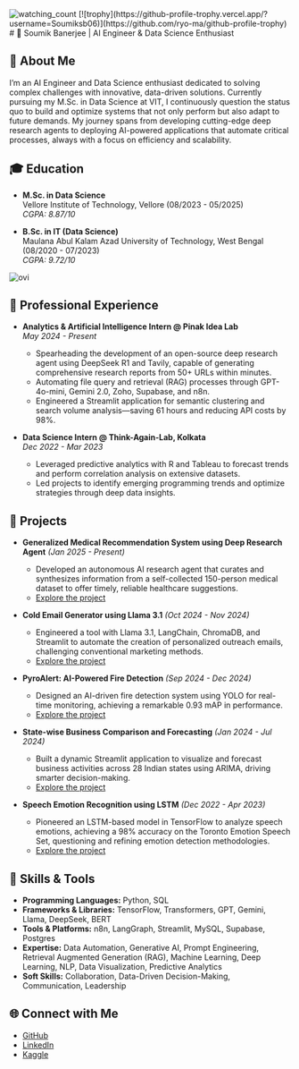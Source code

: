<img src="https://komarev.com/ghpvc/?username=Soumiksb06&color=brightgreen" alt="watching_count" />
[![trophy](https://github-profile-trophy.vercel.app/?username=Soumiksb06)](https://github.com/ryo-ma/github-profile-trophy)
# 🚀 Soumik Banerjee | AI Engineer & Data Science Enthusiast

## 🌟 About Me
I’m an AI Engineer and Data Science enthusiast dedicated to solving complex challenges with innovative, data-driven solutions. Currently pursuing my M.Sc. in Data Science at VIT, I continuously question the status quo to build and optimize systems that not only perform but also adapt to future demands. My journey spans from developing cutting-edge deep research agents to deploying AI-powered applications that automate critical processes, always with a focus on efficiency and scalability.

## 🎓 Education
- **M.Sc. in Data Science**  
  Vellore Institute of Technology, Vellore (08/2023 - 05/2025)  
  *CGPA: 8.87/10*

- **B.Sc. in IT (Data Science)**  
  Maulana Abul Kalam Azad University of Technology, West Bengal (08/2020 - 07/2023)  
  *CGPA: 9.72/10*

<img src="https://github-readme-stats.vercel.app/api/top-langs?username=Soumiksb06&show_icons=true&locale=en&layout=compact&theme=chartreuse-dark" alt="ovi" />

## 💼 Professional Experience
- **Analytics & Artificial Intelligence Intern @ Pinak Idea Lab**  
  *May 2024 - Present*  
  - Spearheading the development of an open-source deep research agent using DeepSeek R1 and Tavily, capable of generating comprehensive research reports from 50+ URLs within minutes.
  - Automating file query and retrieval (RAG) processes through GPT-4o-mini, Gemini 2.0, Zoho, Supabase, and n8n.
  - Engineered a Streamlit application for semantic clustering and search volume analysis—saving 61 hours and reducing API costs by 98%.

- **Data Science Intern @ Think-Again-Lab, Kolkata**  
  *Dec 2022 - Mar 2023*  
  - Leveraged predictive analytics with R and Tableau to forecast trends and perform correlation analysis on extensive datasets.
  - Led projects to identify emerging programming trends and optimize strategies through deep data insights.

## 🚀 Projects
- **Generalized Medical Recommendation System using Deep Research Agent** *(Jan 2025 - Present)*  
  - Developed an autonomous AI research agent that curates and synthesizes information from a self-collected 150-person medical dataset to offer timely, reliable healthcare suggestions.  
  - [Explore the project](https://github.com/Soumiksb06/Generalized-Medicine-Recommendation)

- **Cold Email Generator using Llama 3.1** *(Oct 2024 - Nov 2024)*  
  - Engineered a tool with Llama 3.1, LangChain, ChromaDB, and Streamlit to automate the creation of personalized outreach emails, challenging conventional marketing methods.  
  - [Explore the project](https://github.com/Soumiksb06/Cold-Email-Generator)

- **PyroAlert: AI-Powered Fire Detection** *(Sep 2024 - Dec 2024)*  
  - Designed an AI-driven fire detection system using YOLO for real-time monitoring, achieving a remarkable 0.93 mAP in performance.  
  - [Explore the project](https://github.com/Soumiksb06/PyroAlert)

- **State-wise Business Comparison and Forecasting** *(Jan 2024 - Jul 2024)*  
  - Built a dynamic Streamlit application to visualize and forecast business activities across 28 Indian states using ARIMA, driving smarter decision-making.  
  - [Explore the project](https://github.com/Soumiksb06/Business-Comparison-and-Forecasting)

- **Speech Emotion Recognition using LSTM** *(Dec 2022 - Apr 2023)*  
  - Pioneered an LSTM-based model in TensorFlow to analyze speech emotions, achieving a 98% accuracy on the Toronto Emotion Speech Set, questioning and refining emotion detection methodologies.  
  - [Explore the project](https://github.com/Soumiksb06/Speech-Emotion-Recognition)

## 🚀 Skills & Tools
- **Programming Languages:** Python, SQL  
- **Frameworks & Libraries:** TensorFlow, Transformers, GPT, Gemini, Llama, DeepSeek, BERT  
- **Tools & Platforms:** n8n, LangGraph, Streamlit, MySQL, Supabase, Postgres  
- **Expertise:** Data Automation, Generative AI, Prompt Engineering, Retrieval Augmented Generation (RAG), Machine Learning, Deep Learning, NLP, Data Visualization, Predictive Analytics  
- **Soft Skills:** Collaboration, Data-Driven Decision-Making, Communication, Leadership

## 🌐 Connect with Me
- [GitHub](https://github.com/Soumiksb06)
- [LinkedIn](https://www.linkedin.com/in/soumikbsb6)
- [Kaggle](https://www.kaggle.com/soumiksb06)
